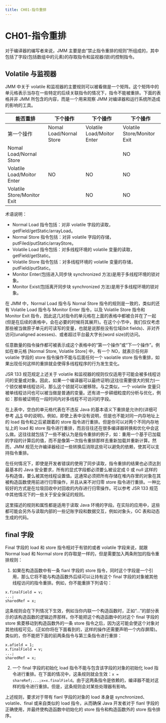 ```yaml
---
title: CH01-指令重排
---
```


# CH01-指令重排

对于编译器的编写者来说，JMM 主要是由“禁止指令重排的规则”所组成的，其中包括了字段(包括数组中的元素)的存取指令和监视器(锁)的控制指令。

## Volatile 与监视器

JMM 中关于 volatile 和监视器的主要规则可以被看做是一个矩阵。这个矩阵中的单元格表示当存在一些特定的后续关联指令的情况下，指令不能被重排。下面的表格并非 JMM 所包含的内容，而是一个用来观察 JMM 对编译器和运行系统所造成的影响的工具。

| 能否重排                    | 下个操作                | 下个操作                   | 下个操作                    |
| ---------- | ---------- | ---------- | ---------- |
| 第一个操作                  | Nomal Load/Nornal Store | Volatile Load/Moitor Enter | Volatile Store/Monitor Exit |
| Nomal Load/Nornal Store     |                         |                            | NO                          |
| Volatile Load/Moitor Enter  | NO                      | NO                         | NO                          |
| Volatile Store/Monitor Exit |                         | NO                         | NO                          |

术语说明：

- Normal Load 指令包括：对非 volatile 字段的读取，getField/getStatic/arrayLoad。
- Normal Store 指令包括：对非 volatile 字段的存储，putFiled/putStatic/arrayStore。
- Volatile Load 指令包括：对多线程环境的 volatile 变量的读取，getField/getStatic。
- Volatile Store 指令包括：对多线程环境的 volatile 变量的存储，putField/putStatic。
- Monitor Enter(包括进入同步块 synchronized 方法)是用于多线程环境的锁对象。
- Monitor Exist(包括离开同步块 synchronized 方法)是用于多线程环境的锁对象。

在 JMM 中，Normal Load 指令与 Nornal Store 指令的规则是一致的，类似的还有 Volatile Load 指令与 Monitor Enter 指令，以及 Volatile Store 指令和 Monitor Exit 指令，因此这几对指令的单元格在上面的表格中都被合并在了一起(但是在后续的表格中，会在必要的时候将其展开)。在这个小节中，我们仅仅考虑那些被当做原子单元的可读写的变量，也就是说那些没有位域(bit fields)、非对齐访问(unaligned acesses)、或者超过平台最大字长(word size)的访问。

任意数量的指令操作都可被表示成这个表格中的“第一个操作”或“下一个操作”。例如在单元格 [Normal Store, Volatile Store] 中，有一个 NO，就表示任何非 volatile 字段的 store 指令操作不能与后面任何一个 vaolatile store 指令重排，如果出现任何这样的重排就会使得多线程程序的行为发生变化。

JSR 133 规范规定上述关于 volatile 和监视器的规则仅仅适用于可能会被多线程访问的变量或对象。因此，如果一个编译器可以最终证明(这往往需要很大的努力)一个锁仅被单线程访问，那么这个锁就可以被移除。与之类似，一个 volatile 变量只被单线程访问也可以被当做是普通的变量。还有进一步耕细粒度的分析与优化，例如：那些被证明在一段时间内对多线程不可访问的字段。

在上表中，空白的单元格代表在不违反 Java 的基本语义下重排是允许的(详细可参考 [JLS](https://docs.oracle.com/javase/specs/) 中的说明)。例如，即使上表中没有说明，但是也不能对同一内存地址上的 load 指令和之后紧跟着的 store 指令进行重排。但是你可以对两个不同内存地址上的 load 和 store 指令进行重排，而且往往还在很多编译器转换和优化中会这么做。这往往就包括了一些不被认为是指令重排的例子，如：重用一个基于已加载的字段的计算后的值，而不是像第一次指令重排那样去重新加载并重新计算。然而，JMM 规范允许编译器经过一些转换后消除这些可以避免的依赖，使其可以支持指令重排。

在任何情况下，即使是开发者错误的使用了同步读取，指令重排的结果也必须达到最基本的 Java 安全要求，所有的显式字段都必须要么被设定成 0 或 null 这样的与构造值，要么被其他线程设置值。这通常必须把所有存储在堆内存里的对象在其被构造函数使用前进行归零操作，并且从来不对归零 store 指令进行重排。一种比较好的方式是在垃圾回收中对回收的内存进行归零操作。可以参考 JSR 133 规范中其他情况下的一些关于安全保证的规则。

这里描述的规则和属性都是适用于读取 Java 环境的字段。在实际的应用中，这些都可能会另外与读取内部的一些记账字段和数据交互，例如对象头，GC 表和动态生成的代码。

## final 字段

Final 字段的 load 和 store 指令相对于有锁的或者 volatile 字段来说，就跟 Normal load 和 Normal store 的存取是一样的，但是需要加入两条附加的指令重排规则：

1. 如果在构造函数中有一条 fianl 字段的 store 指令，同时这个字段是一个引用，那么它将不能与构造函数外后续可以让持有这个 final 字段的对象被其他线程访问的指令重排。例如，你不能重排下列语句：

```
x.finalField = v;
...;
sharedRef = x;
```

这条规则会在下列情况下生效，例如当你内联一个构造函数时，正如“...”的部分表示的该构造函数的逻辑边界那样。你不能把这个构造函数中的对这个 final 字段的 store 紫菱移动到构造函数外的一条 store 指令之后，因为这可能会使这个对象对其他线程可见。(正如你将在下面看到的，这样的操作还需要声明一个内存屏障)。类似的，你不能把下面的前两条指令与第三条指令进行重排：

```
x.afield = 1;
x.finalField = v;
...;
sharedRef = x;
```

2. 一个 final 字段的初始化 load 指令不能与包含该字段的对象的初始化 load 指令进行重排。在下面的情况中，这条规则就会生效：`x = shareRef;...;x=x.finalField`。由于这两条指令是依赖的，编译器不能对这样的指令进行重排。但是，这条规则会对某些处理器有影响。

上述规则，要求对于带有 fianl 字段的对象的 load 本身是 synchronized、volatile、final 或来自类似的 load 指令，从而确保 Java 开发者对于 fianl 字段的正确使用，并最终使构造函数中初始化的 store 指令和构造函数外的 store 指令排序。

